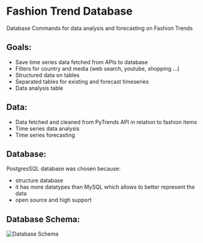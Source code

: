 # Fashion Trend Database

Database Commands for data analysis and forecasting on Fashion Trends

## Goals:

- Save time series data fetched from APIs to database
- Filters for country and media (web search, youtube, shopping ...)
- Structured data on tables
- Separated tables for existing and forecast timeseries
- Data analysis table

## Data:

- Data fetched and cleaned from PyTrends API in relation to fashion items
- Time series data analysis
- Time series forecasting

## Database:

PostgresSQL database was chosen because:

- structure database
- it has more datatypes than MySQL which allows to better represent the data
- open source and high support

## Database Schema:

![Database Schema](Diagrams/QuickDBDTrendDatabase.png)
